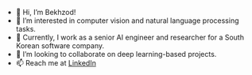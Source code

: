 - 👋 Hi, I’m Bekhzod!
- 👀 I’m interested in computer vision and natural language processing tasks.
- 🌱 Currently, I work as a senior AI engineer and researcher for a South Korean software company.
- 💞️ I’m looking to collaborate on deep learning-based projects.
- 📫 Reach me at [LinkedIn](https://www.linkedin.com/in/bekhzod-olimov-doctor-of-engineering-33059bb1/)

<div>
  
<!-- ![GitHub Contributions](https://github-readme-stats-ruby-one.vercel.app)/api?username=bekhzod-olimov&theme=chartreuse-dark&show_icons=true -->
<!-- ![GitHub Contributions]()/api?username=bekhzod-olimov&theme=tokyonight-dark&show_icons=true) -->

</div>

<!---
bekhzod-olimov/bekhzod-olimov is a ✨ special ✨ repository because its `README.md` (this file) appears on your GitHub profile.
You can click the Preview link to take a look at your changes.
--->

